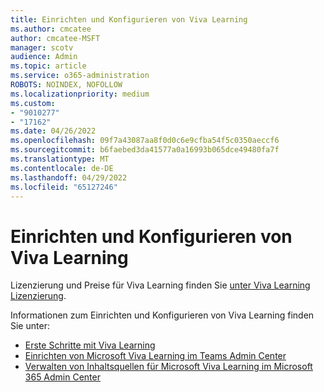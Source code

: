 ```yaml
---
title: Einrichten und Konfigurieren von Viva Learning
ms.author: cmcatee
author: cmcatee-MSFT
manager: scotv
audience: Admin
ms.topic: article
ms.service: o365-administration
ROBOTS: NOINDEX, NOFOLLOW
ms.localizationpriority: medium
ms.custom:
- "9010277"
- "17162"
ms.date: 04/26/2022
ms.openlocfilehash: 09f7a43087aa8f0d0c6e9cfba54f5c0350aeccf6
ms.sourcegitcommit: b6faebed3da41577a0a16993b065dce49480fa7f
ms.translationtype: MT
ms.contentlocale: de-DE
ms.lasthandoff: 04/29/2022
ms.locfileid: "65127246"
---
```

# <a name="how-to-set-up-and-configure-viva-learning"></a>Einrichten und Konfigurieren von Viva Learning

Lizenzierung und Preise für Viva Learning finden Sie [unter Viva Learning Lizenzierung](https://www.microsoft.com/microsoft-viva/learning#office-SKUChooser-wdv2jeb).

Informationen zum Einrichten und Konfigurieren von Viva Learning finden Sie unter:

- [Erste Schritte mit Viva Learning](https://support.microsoft.com/office/viva-learning-01bfed12-c327-41e0-a68f-7fa527dcc98a)
- [Einrichten von Microsoft Viva Learning im Teams Admin Center](https://docs.microsoft.com/viva/learning/set-up-viva-learning)
- [Verwalten von Inhaltsquellen für Microsoft Viva Learning im Microsoft 365 Admin Center](https://docs.microsoft.com/viva/learning/content-sources-365-admin-center)
